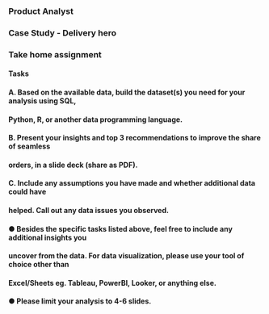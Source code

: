 ### Product Analyst
### Case Study - Delivery hero 
### Take home assignment

#### Tasks
#### A. Based on the available data, build the dataset(s) you need for your analysis using SQL,
#### Python, R, or another data programming language.
#### B. Present your insights and top 3 recommendations to improve the share of seamless
#### orders, in a slide deck (share as PDF).
#### C. Include any assumptions you have made and whether additional data could have
#### helped. Call out any data issues you observed.
#### ● Besides the specific tasks listed above, feel free to include any additional insights you
#### uncover from the data. For data visualization, please use your tool of choice other than
#### Excel/Sheets eg. Tableau, PowerBI, Looker, or anything else.
#### ● Please limit your analysis to 4-6 slides.
